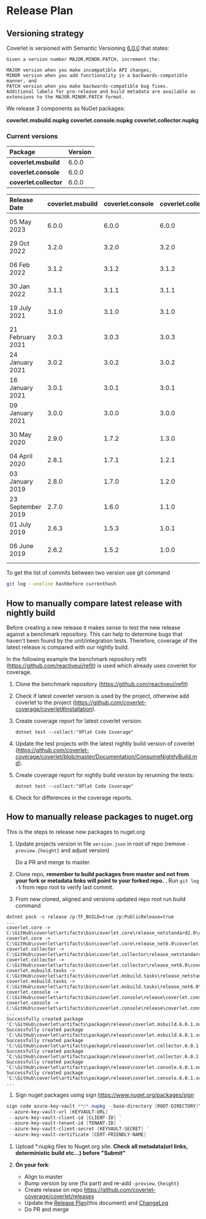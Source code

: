 # Release Plan

## Versioning strategy

Coverlet is versioned with Semantic Versioning [6.0.0](https://semver.org/#semantic-versioning-200) that states:

```text
Given a version number MAJOR.MINOR.PATCH, increment the:

MAJOR version when you make incompatible API changes,
MINOR version when you add functionality in a backwards-compatible manner, and
PATCH version when you make backwards-compatible bug fixes.
Additional labels for pre-release and build metadata are available as extensions to the MAJOR.MINOR.PATCH format.
```

We release 3 components as NuGet packages:

**coverlet.msbuild.nupkg**
**coverlet.console.nupkg**
**coverlet.collector.nupkg**

### Current versions

| Package               | Version |
|:----------------------|:--------|
|**coverlet.msbuild**   | 6.0.0   |
|**coverlet.console**   | 6.0.0   |
|**coverlet.collector** | 6.0.0   |

| Release Date      | coverlet.msbuild | coverlet.console  | coverlet.collector| commit hash                              | notes                          |
| :-----------------|:-----------------|:------------------|:------------------|:-----------------------------------------|:-------------------------------|
| 05 May 2023       | 6.0.0            | 6.0.0             |   6.0.0           | 3ad4fa1d5cd7ffe206c0cb9dc805ee6ca5a7b550 | Version aligned with github one|
| 29 Oct 2022       | 3.2.0            | 3.2.0             |   3.2.0           | e2c9d84a84a9d2d240ac15feb70f9198c6f8e173 |                                |
| 06 Feb 2022       | 3.1.2            | 3.1.2             |   3.1.2           | e335b1a8025e49e2f2de6b40ef12ec9d3ed11ceb | Fix CoreLib coverage issues    |
| 30 Jan 2022       | 3.1.1            | 3.1.1             |   3.1.1           | e4278c06faba63122a870df15a1a1b934f6bc81d |                                |
| 19 July 2021      | 3.1.0            | 3.1.0             |   3.1.0           | 5a0ecc1e92fd754e2439dc3e4c828ff7386aa1a7 | Support for determistic build  |
| 21 February 2021  | 3.0.3            | 3.0.3             |   3.0.3           | adfabfd58de0aabe263e7d2080324e0b8541071e | Fix regressions                |
| 24 January 2021   | 3.0.2            | 3.0.2             |   3.0.2           | ed918515492193fd154b60270d440c40fa30fee9 | Fix regressions                |
| 16 January 2021   | 3.0.1            | 3.0.1             |   3.0.1           | 1b45fd89245369ae94407e7a77bdfee112042486 | Fix severe coverage regression |
| 09 January 2021   | 3.0.0            | 3.0.0             |   3.0.0           | 1e77f9d2183a320e8991bfc296460e793301931f | Align versions numbers         |
| 30 May 2020       | 2.9.0            | 1.7.2             |   1.3.0           | 83a38d45b3f9c231d705bfed849efbf41b3aaa86 | deterministic build support    |
| 04 April 2020     | 2.8.1            | 1.7.1             |   1.2.1           | 3f81828821d07d756e02a4105b2533cedf0b543c |                                |
| 03 January 2019   | 2.8.0            | 1.7.0             |   1.2.0           | 72a688f1c47fa92059540d5fbb1c4b0b4bf0dc8c |                                |
| 23 September 2019 | 2.7.0            | 1.6.0             |   1.1.0           | 4ca01eb239038808739699470a61fad675af6c79 |                                |
| 01 July 2019      | 2.6.3            | 1.5.3             |   1.0.1           | e1593359497fdfe6befbb86304b8f4e09a656d14 |                                |
| 06 June 2019      | 2.6.2            | 1.5.2             |   1.0.0           | 3e7eac9df094c22335711a298d359890aed582e8 | first collector release        |

To get the list of commits between two version use git command

```bash
git log --oneline hashbefore currenthash
```

## How to manually compare latest release with nightly build

Before creating a new release it makes sense to test the new release against a benchmark repository. This can help to determine bugs that haven't been found
by the unit/integration tests. Therefore, coverage of the latest release is compared with our nightly build.

In the following example the benchmark repository refit (<https://github.com/reactiveui/refit>) is used which already uses coverlet for coverage.

1. Clone the benchmark repository (<https://github.com/reactiveui/refit>)
2. Check if latest coverlet version is used by the project, otherwise add coverlet to the project (<https://github.com/coverlet-coverage/coverlet#installation>).
3. Create coverage report for latest coverlet version:

    ```shell
    dotnet test --collect:"XPlat Code Coverage"
    ```

4. Update the test projects with the latest nightly build version of coverlet
(<https://github.com/coverlet-coverage/coverlet/blob/master/Documentation/ConsumeNightlyBuild.md>).

5. Create coverage report for nightly build version by rerunning the tests:

    ```shell
    dotnet test --collect:"XPlat Code Coverage"
    ```

6. Check for differences in the coverage reports.

## How to manually release packages to nuget.org

This is the steps to release new packages to nuget.org

1. Update projects version in file `version.json` in root of repo (remove `-preview.{height}` and adjust version)

    Do a PR and merge to master.

1. Clone repo, **remember to build packages from master and not from your fork or metadata links will point to your forked repo.** . Run `git log -5` from repo root to verify last commit.

1. From new cloned, aligned and versions updated repo root run build command

  ```shell
  dotnet pack -c release /p:TF_BUILD=true /p:PublicRelease=true
  ...
  coverlet.core -> C:\GitHub\coverlet\artifacts\bin\coverlet.core\release_netstandard2.0\coverlet.core.dll
  coverlet.core -> C:\GitHub\coverlet\artifacts\bin\coverlet.core\release_net6.0\coverlet.core.dll
  coverlet.collector -> C:\GitHub\coverlet\artifacts\bin\coverlet.collector\release_netstandard2.0\coverlet.collector.dll
  coverlet.collector -> C:\GitHub\coverlet\artifacts\bin\coverlet.collector\release_net6.0\coverlet.collector.dll
  coverlet.msbuild.tasks -> C:\GitHub\coverlet\artifacts\bin\coverlet.msbuild.tasks\release_netstandard2.0\coverlet.msbuild.tasks.dll
  coverlet.msbuild.tasks -> C:\GitHub\coverlet\artifacts\bin\coverlet.msbuild.tasks\release_net6.0\coverlet.msbuild.tasks.dll
  coverlet.console -> C:\GitHub\coverlet\artifacts\bin\coverlet.console\release\coverlet.console.dll
  coverlet.console -> C:\GitHub\coverlet\artifacts\bin\coverlet.console\release\coverlet.console.exe
  ...
  Successfully created package 'C:\GitHub\coverlet\artifacts\package\release\coverlet.msbuild.6.0.1.nupkg'.
  Successfully created package 'C:\GitHub\coverlet\artifacts\package\release\coverlet.msbuild.6.0.1.snupkg'.
  Successfully created package 'C:\GitHub\coverlet\artifacts\package\release\coverlet.collector.6.0.1.nupkg'.
  Successfully created package 'C:\GitHub\coverlet\artifacts\package\release\coverlet.collector.6.0.1.snupkg'.
  Successfully created package 'C:\GitHub\coverlet\artifacts\package\release\coverlet.console.6.0.1.nupkg'.
  Successfully created package 'C:\GitHub\coverlet\artifacts\package\release\coverlet.console.6.0.1.snupkg'.
  ...
  ```

1. Sign nuget packages using sign <https://www.nuget.org/packages/sign>

```powershell
sign code azure-key-vault **/*.nupkg --base-directory [ROOT-DIRECTORY]\artifacts\package\release\ --file-digest sha256 --description Coverlet --description-url https://github.com/coverlet-coverage/coverlet `
 --azure-key-vault-url [KEYVAULT-URL] `
 --azure-key-vault-client-id [CLIENT-ID] `
 --azure-key-vault-tenant-id [TENANT-ID] `
 --azure-key-vault-client-secret [KEYVAULT-SECRET] `
 --azure-key-vault-certificate [CERT-FRIENDLY-NAME]
```

1. Upload *.nupkg files to Nuget.org site. **Check all metadata(url links, deterministic build etc...) before "Submit"**

1. **On your fork**:
    * Align to master
    * Bump version by one (fix part) and re-add `-preview.{height}`
    * Create release on repo <https://github.com/coverlet-coverage/coverlet/releases>
    * Update the [Release Plan](https://github.com/coverlet-coverage/coverlet/blob/master/Documentation/ReleasePlan.md)(this document) and [ChangeLog](https://github.com/coverlet-coverage/coverlet/blob/master/Documentation/Changelog.md)
    * Do PR and merge
